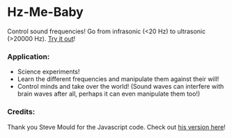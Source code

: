# Hz-Me-Baby
Control sound frequencies! Go from infrasonic (&lt;20 Hz) to ultrasonic (>20000 Hz). [Try it out][page link]!

### Application:
- Science experiments!
- Learn the different frequencies and manipulate them against their will!
- Control minds and take over the world! (Sound waves can interfere with brain waves after all, perhaps it can even manipulate them too!)

### Credits:
Thank you Steve Mould for the Javascript code. Check out [his version here][original]!

[page link]: hz-me-baby.lindrew.cc/
[original]: https://gist.github.com/steventhebrave/7c16a72fb940b05b5e5218390418b5bf
